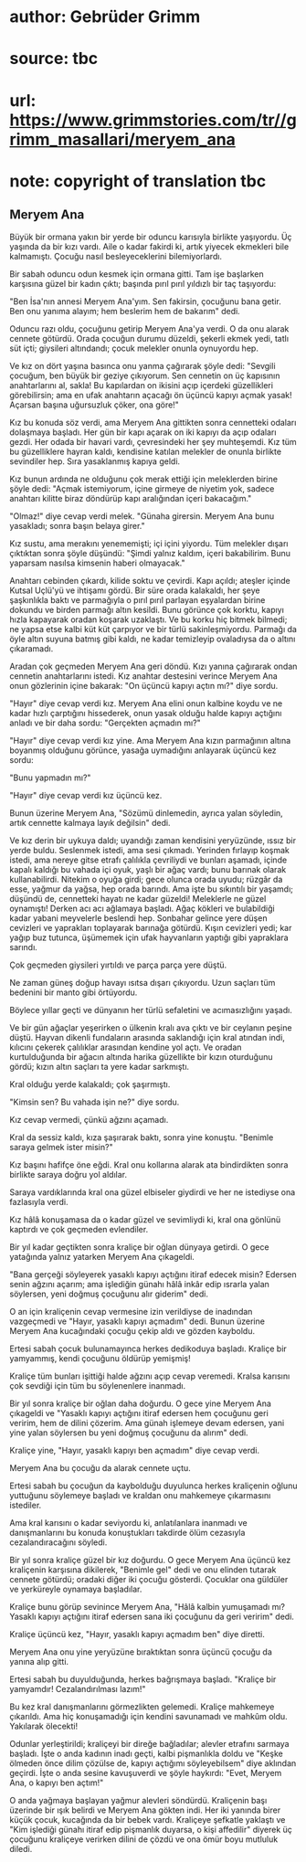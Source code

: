 # author: Gebrüder Grimm
# source: tbc
# url: https://www.grimmstories.com/tr//grimm_masallari/meryem_ana
# note: copyright of translation tbc

## Meryem Ana 

Büyük bir ormana yakın bir yerde bir oduncu karısıyla birlikte
yaşıyordu. Üç yaşında da bir kızı vardı. Aile o kadar fakirdi ki, artık
yiyecek ekmekleri bile kalmamıştı. Çocuğu nasıl besleyeceklerini
bilemiyorlardı.

Bir sabah oduncu odun kesmek için ormana gitti. Tam işe başlarken
karşısına güzel bir kadın çıktı; başında pırıl pırıl yıldızlı bir taç
taşıyordu:

"Ben İsa'nın annesi Meryem Ana'yım. Sen fakirsin, çocuğunu bana
getir. Ben onu yanıma alayım; hem beslerim hem de bakarım" dedi.

Oduncu razı oldu, çocuğunu getirip Meryem Ana'ya verdi. O da onu alarak
cennete götürdü. Orada çocuğun durumu düzeldi, şekerli ekmek yedi, tatlı
süt içti; giysileri altındandı; çocuk melekler onunla oynuyordu hep.

Ve kız on dört yaşına basınca onu yanma çağırarak şöyle dedi: "Sevgili
çocuğum, ben büyük bir geziye çıkıyorum. Sen cennetin on üç kapısının
anahtarlarını al, sakla! Bu kapılardan on ikisini açıp içerdeki
güzellikleri görebilirsin; ama en ufak anahtarın açacağı ön üçüncü
kapıyı açmak yasak! Açarsan başına uğursuzluk çöker, ona göre!"

Kız bu konuda söz verdi, ama Meryem Ana gittikten sonra cennetteki
odaları dolaşmaya başladı. Her gün bir kapı açarak on iki kapıyı da açıp
odaları gezdi. Her odada bir havari vardı, çevresindeki her şey
muhteşemdi. Kız tüm bu güzelliklere hayran kaldı, kendisine katılan
melekler de onunla birlikte sevindiler hep. Sıra yasaklanmış kapıya
geldi.

Kız bunun ardında ne olduğunu çok merak ettiği için meleklerden birine
şöyle dedi: "Açmak istemiyorum, içine girmeye de niyetim yok, sadece
anahtarı kilitte biraz döndürüp kapı aralığından içeri bakacağım."

"Olmaz!" diye cevap verdi melek. "Günaha girersin. Meryem Ana bunu
yasakladı; sonra başın belaya girer."

Kız sustu, ama merakını yenememişti; içi içini yiyordu. Tüm melekler
dışarı çıktıktan sonra şöyle düşündü: "Şimdi yalnız kaldım, içeri
bakabilirim. Bunu yaparsam nasılsa kimsenin haberi olmayacak."

Anahtarı cebinden çıkardı, kilide soktu ve çevirdi. Kapı açıldı; ateşler
içinde Kutsal Uçlü'yü ve ihtişamı gördü. Bir süre orada kalakaldı, her
şeye şaşkınlıkla baktı ve parmağıyla o pırıl pırıl parlayan eşyalardan
birine dokundu ve birden parmağı altın kesildi. Bunu görünce çok korktu,
kapıyı hızla kapayarak oradan koşarak uzaklaştı. Ve bu korku hiç bitmek
bilmedi; ne yapsa etse kalbi küt küt çarpıyor ve bir türlü
sakinleşmiyordu. Parmağı da öyle altın suyuna batmış gibi kaldı, ne
kadar temizleyip ovaladıysa da o altını çıkaramadı.

Aradan çok geçmeden Meryem Ana geri döndü. Kızı yanına çağırarak ondan
cennetin anahtarlarını istedi. Kız anahtar destesini verince Meryem Ana
onun gözlerinin içine bakarak: "On üçüncü kapıyı açtın mı?" diye
sordu.

"Hayır" diye cevap verdi kız. Meryem Ana elini onun kalbine koydu ve
ne kadar hızlı çarptığını hissederek, onun yasak olduğu halde kapıyı
açtığını anladı ve bir daha sordu: "Gerçekten açmadın mı?"

"Hayır" diye cevap verdi kız yine. Ama Meryem Ana kızın parmağının
altına boyanmış olduğunu görünce, yasağa uymadığını anlayarak üçüncü kez
sordu:

"Bunu yapmadın mı?"

"Hayır" diye cevap verdi kız üçüncü kez.

Bunun üzerine Meryem Ana, "Sözümü dinlemedin, ayrıca yalan söyledin,
artık cennette kalmaya layık değilsin" dedi.

Ve kız derin bir uykuya daldı; uyandığı zaman kendisini yeryüzünde,
ıssız bir yerde buldu. Seslenmek istedi, ama sesi çıkmadı. Yerinden
fırlayıp koşmak istedi, ama nereye gitse etrafı çalılıkla çevriliydi ve
bunları aşamadı, içinde kapalı kaldığı bu vahada içi oyuk, yaşlı bir
ağaç vardı; bunu barınak olarak kullanabilirdi. Nitekim o oyuğa girdi;
gece olunca orada uyudu; rüzgâr da esse, yağmur da yağsa, hep orada
barındı. Ama işte bu sıkıntılı bir yaşamdı; düşündü de, cennetteki
hayatı ne kadar güzeldi! Meleklerle ne güzel oynamıştı! Derken acı acı
ağlamaya başladı. Ağaç kökleri ve bulabildiği kadar yabani meyvelerle
beslendi hep. Sonbahar gelince yere düşen cevizleri ve yaprakları
toplayarak barınağa götürdü. Kışın cevizleri yedi; kar yağıp buz
tutunca, üşümemek için ufak hayvanların yaptığı gibi yapraklara sarındı.

Çok geçmeden giysileri yırtıldı ve parça parça yere düştü.

Ne zaman güneş doğup havayı ısıtsa dışarı çıkıyordu. Uzun saçları tüm
bedenini bir manto gibi örtüyordu.

Böylece yıllar geçti ve dünyanın her türlü sefaletini ve acımasızlığını
yaşadı.

Ve bir gün ağaçlar yeşerirken o ülkenin kralı ava çıktı ve bir ceylanın
peşine düştü. Hayvan dikenli fundaların arasında saklandığı için kral
atından indi, kılıcını çekerek çalılıklar arasından kendine yol açtı. Ve
oradan kurtulduğunda bir ağacın altında harika güzellikte bir kızın
oturduğunu gördü; kızın altın saçları ta yere kadar sarkmıştı.

Kral olduğu yerde kalakaldı; çok şaşırmıştı.

"Kimsin sen? Bu vahada işin ne?" diye sordu.

Kız cevap vermedi, çünkü ağzını açamadı.

Kral da sessiz kaldı, kıza şaşırarak baktı, sonra yine konuştu.
"Benimle saraya gelmek ister misin?"

Kız başını hafifçe öne eğdi. Kral onu kollarına alarak ata bindirdikten
sonra birlikte saraya doğru yol aldılar.

Saraya vardıklarında kral ona güzel elbiseler giydirdi ve her ne
istediyse ona fazlasıyla verdi.

Kız hâlâ konuşamasa da o kadar güzel ve sevimliydi ki, kral ona gönlünü
kaptırdı ve çok geçmeden evlendiler.

Bir yıl kadar geçtikten sonra kraliçe bir oğlan dünyaya getirdi. O gece
yatağında yalnız yatarken Meryem Ana çıkageldi.

"Bana gerçeği söyleyerek yasaklı kapıyı açtığını itiraf edecek misin?
Edersen senin ağzını açarım; ama işlediğin günahı hâlâ inkâr edip
ısrarla yalan söylersen, yeni doğmuş çocuğunu alır giderim" dedi.

O an için kraliçenin cevap vermesine izin verildiyse de inadından
vazgeçmedi ve "Hayır, yasaklı kapıyı açmadım" dedi. Bunun üzerine
Meryem Ana kucağındaki çocuğu çekip aldı ve gözden kayboldu.

Ertesi sabah çocuk bulunamayınca herkes dedikoduya başladı. Kraliçe bir
yamyammış, kendi çocuğunu öldürüp yemişmiş!

Kraliçe tüm bunları işittiği halde ağzını açıp cevap veremedi. Kralsa
karısını çok sevdiği için tüm bu söylenenlere inanmadı.

Bir yıl sonra kraliçe bir oğlan daha doğurdu. O gece yine Meryem Ana
çıkageldi ve "Yasaklı kapıyı açtığını itiraf edersen hem çocuğunu geri
veririm, hem de dilini çözerim. Ama günah işlemeye devam edersen, yani
yine yalan söylersen bu yeni doğmuş çocuğunu da alırım" dedi.

Kraliçe yine, "Hayır, yasaklı kapıyı ben açmadım" diye cevap verdi.

Meryem Ana bu çocuğu da alarak cennete uçtu.

Ertesi sabah bu çocuğun da kaybolduğu duyulunca herkes kraliçenin oğlunu
yuttuğunu söylemeye başladı ve kraldan onu mahkemeye çıkarmasını
istediler.

Ama kral karısını o kadar seviyordu ki, anlatılanlara inanmadı ve
danışmanlarını bu konuda konuştukları takdirde ölüm cezasıyla
cezalandıracağını söyledi.

Bir yıl sonra kraliçe güzel bir kız doğurdu. O gece Meryem Ana üçüncü
kez kraliçenin karşısına dikilerek, "Benimle gel" dedi ve onu elinden
tutarak cennete götürdü; oradaki diğer iki çocuğu gösterdi. Çocuklar ona
güldüler ve yerküreyle oynamaya başladılar.

Kraliçe bunu görüp sevinince Meryem Ana, "Hâlâ kalbin yumuşamadı mı?
Yasaklı kapıyı açtığını itiraf edersen sana iki çocuğunu da geri
veririm" dedi.

Kraliçe üçüncü kez, "Hayır, yasaklı kapıyı açmadım ben" diye diretti.

Meryem Ana onu yine yeryüzüne bıraktıktan sonra üçüncü çocuğu da yanına
alıp gitti.

Ertesi sabah bu duyulduğunda, herkes bağrışmaya başladı. "Kraliçe bir
yamyamdır! Cezalandırılması lazım!"

Bu kez kral danışmanlarını görmezlikten gelemedi. Kraliçe mahkemeye
çıkarıldı. Ama hiç konuşamadığı için kendini savunamadı ve mahkûm oldu.
Yakılarak ölecekti!

Odunlar yerleştirildi; kraliçeyi bir direğe bağladılar; alevler etrafını
sarmaya başladı. İşte o anda kadının inadı geçti, kalbi pişmanlıkla
doldu ve "Keşke ölmeden önce dilim çözülse de, kapıyı açtığımı
söyleyebilsem" diye aklından geçirdi. İşte o anda sesine kavuşuverdi ve
şöyle haykırdı: "Evet, Meryem Ana, o kapıyı ben açtım!"

O anda yağmaya başlayan yağmur alevleri söndürdü. Kraliçenin başı
üzerinde bir ışık belirdi ve Meryem Ana gökten indi. Her iki yanında
birer küçük çocuk, kucağında da bir bebek vardı. Kraliçeye şefkatle
yaklaştı ve "Kim işlediği günahı itiraf edip pişmanlık duyarsa, o kişi
affedilir" diyerek üç çocuğunu kraliçeye verirken dilini de çözdü ve
ona ömür boyu mutluluk diledi.
